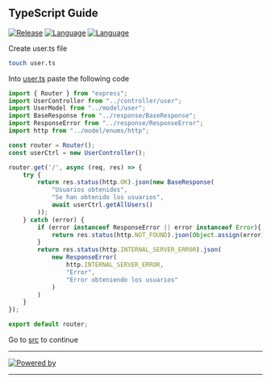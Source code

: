 ## TypeScript Guide
[![Release](https://img.shields.io/badge/Platform-TypeScript-blue)]()
[![Language](https://img.shields.io/badge/Languaje-NodeJS-brightgreen)]()
[![Language](https://img.shields.io/badge/Command-npm-lightgrey)]()

Create user.ts file
```bash
touch user.ts
```

Into [user.ts](user.ts) paste the following code
```ts
import { Router } from "express";
import UserController from "../controller/user";
import UserModel from "../model/user";
import BaseResponse from "../response/BaseResponse";
import ResponseError from "../response/ResponseError";
import http from "../model/enums/http";

const router = Router();
const userCtrl = new UserController();

router.get('/', async (req, res) => {
    try {
        return res.status(http.OK).json(new BaseResponse(
            "Usuarios obtenidos",
            "Se han obtenido los usuarios",
            await userCtrl.getAllUsers()
        ));
    } catch (error) {
        if (error instanceof ResponseError || error instanceof Error){
            return res.status(http.NOT_FOUND).json(Object.assign(error));
        }
        return res.status(http.INTERNAL_SERVER_ERROR).json(
            new ResponseError(
                http.INTERNAL_SERVER_ERROR,
                "Error",
                "Error obteniendo los usuarios"
            )
        )
    }
});

export default router;
``` 

Go to [src](../) to continue

***
[![Powered by](https://img.shields.io/badge/Powered%20by-Eduardo%20Salas-blue)]()
***